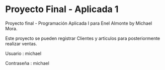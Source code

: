 # Proyecto Final - Aplicada 1
Proyecto final - Programación Aplicada I para Enel Almonte by Michael Mora.

Este proyecto se pueden registrar Clientes y articulos para posteriormente realizar ventas.

Usuario : michael

Contraseña : michael

